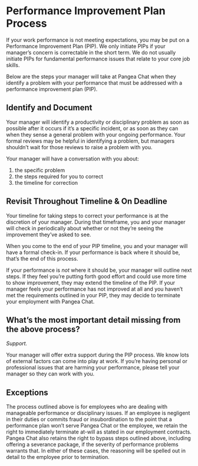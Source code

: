 # Performance Improvement Plan Process

If your work performance is not meeting expectations, you may be put on a Performance Improvement Plan (PIP). We only initiate PIPs if your manager’s concern is correctable in the short term. We do not usually initiate PIPs for fundamental performance issues that relate to your core job skills.

Below are the steps your manager will take at Pangea Chat when they identify a problem with your performance that must be addressed with a performance improvement plan (PIP).

## Identify and Document

Your manager will identify a productivity or disciplinary problem as soon as possible after it occurs if it’s a specific incident, or as soon as they can when they sense a general problem with your ongoing performance. Your formal reviews may be helpful in identifying a problem, but managers shouldn’t wait for those reviews to raise a problem with you.

Your manager will have a conversation with you about:

1. the specific problem
2. the steps required for you to correct
3. the timeline for correction

## Revisit Throughout Timeline & On Deadline

Your timeline for taking steps to correct your performance is at the discretion of your manager. During that timeframe, you and your manager will check in periodically about whether or not they’re seeing the improvement they’ve asked to see.

When you come to the end of your PIP timeline, you and your manager will have a formal check-in. If your performance is back where it should be, that’s the end of this process.

If your performance is _not_ where it should be, your manager will outline next steps. If they feel you’re putting forth good effort and could use more time to show improvement, they may extend the timeline of the PIP. If your manager feels your performance has not improved at all and you haven’t met the requirements outlined in your PIP, they may decide to terminate your employment with Pangea Chat.

## What’s the most important detail missing from the above process?

_Support._

Your manager will offer extra support during the PIP process. We know lots of external factors can come into play at work. If you’re having personal or professional issues that are harming your performance, please tell your manager so they can work with you.

## Exceptions

The process outlined above is for employees who are dealing with manageable performance or disciplinary issues. If an employee is negligent in their duties or commits fraud or insubordination to the point that a performance plan won’t serve Pangea Chat or the employee, we retain the right to immediately terminate at-will as stated in our employment contracts. Pangea Chat also retains the right to bypass steps outlined above, including offering a severance package, if the severity of performance problems warrants that. In either of these cases, the reasoning will be spelled out in detail to the employee prior to termination.
